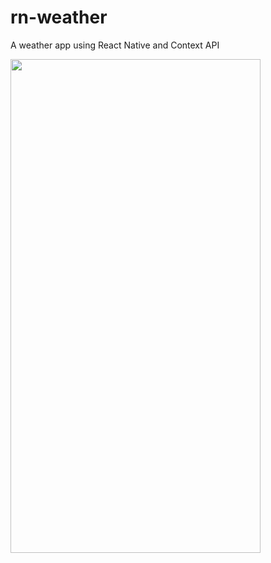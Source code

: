 # rn-weather
A weather app using React Native and Context API

<img src="readme/weather.gif" width="400" height="790">
